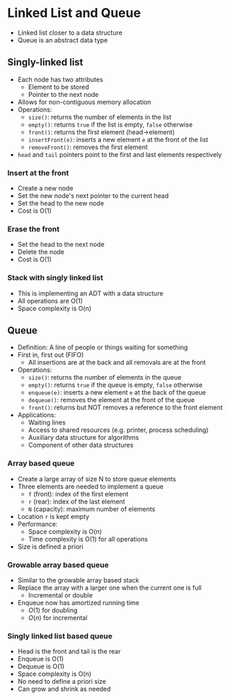 # Linked List and Queue
- Linked list closer to a data structure
- Queue is an abstract data type
## Singly-linked list
- Each node has two attributes
    - Element to be stored
    - Pointer to the next node
- Allows for non-contiguous memory allocation
- Operations:
    - `size()`: returns the number of elements in the list
    - `empty()`: returns `true` if the list is empty, `false` otherwise
    - `front()`: returns the first element (head->element)
    - `insertFront(e)`: inserts a new element `e` at the front of the list
    - `removeFront()`: removes the first element
- `head` and `tail` pointers point to the first and last elements respectively
### Insert at the front
- Create a new node
- Set the new node's next pointer to the current head
- Set the head to the new node
- Cost is O(1)
### Erase the front
- Set the head to the next node
- Delete the node
- Cost is O(1)
### Stack with singly linked list
- This is implementing an ADT with a data structure
- All operations are O(1)
- Space complexity is O(n)
## Queue
- Definition: A line of people or things waiting for something
- First in, first out (FIFO)
    - All insertions are at the back and all removals are at the front
- Operations:
    - `size()`: returns the number of elements in the queue
    - `empty()`: returns `true` if the queue is empty, `false` otherwise
    - `enqueue(e)`: inserts a new element `e` at the back of the queue
    - `dequeue()`: removes the element at the front of the queue
    - `front()`: returns but NOT removes a reference to the front element
- Applications:
    - Waiting lines
    - Access to shared resources (e.g. printer, process scheduling)
    - Auxiliary data structure for algorithms
    - Component of other data structures
### Array based queue
- Create a large array of size N to store queue elements
- Three elements are needed to implement a queue
    - `f` (front): index of the first element
    - `r` (rear): index of the last element
    - `N` (capacity): maximum number of elements
- Location `r` is kept empty
- Performance:
    - Space complexity is O(n)
    - Time complexity is O(1) for all operations
- Size is defined a priori
### Growable array based queue
- Similar to the growable array based stack
- Replace the array with a larger one when the current one is full
    - Incremental or double
- Enqueue now has amortized running time
    - $O(1)$ for doubling
    - $O(n)$ for incremental
### Singly linked list based queue
- Head is the front and tail is the rear
- Enqueue is O(1)
- Dequeue is O(1)
- Space complexity is O(n)
- No need to define a priori size
- Can grow and shrink as needed